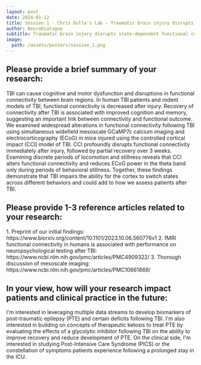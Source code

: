 ```yaml
---
layout: post
date: 2024-01-12
title: Session 1 - Chris Dulla's Lab - Traumatic brain injury disrupts state-dependent functional cortical connectivity in a mouse model
author: NeuroDialogue
subtitle: Traumatic brain injury disrupts state-dependent functional cortical connectivity in a mouse model
image:
  path: /assets/posters/session_1.png
---
```


<h2> Please provide a brief summary of your research:</h2>
TBI can cause cognitive and motor dysfunction and disruptions in functional connectivity between brain regions. In human TBI patients and rodent models of TBI, functional connectivity is decreased after injury. Recovery of connectivity after TBI is associated with improved cognition and memory, suggesting an important link between connectivity and functional outcome. We examined widespread alterations in functional connectivity following TBI using simultaneous widefield mesoscale GCaMP7c calcium imaging and electrocorticography (ECoG) in mice injured using the controlled cortical impact (CCI) model of TBI. CCI profoundly disrupts functional connectivity immediately after injury, followed by partial recovery over 3 weeks. Examining discrete periods of locomotion and stillness reveals that CCI alters functional connectivity and reduces ECoG power in the theta band only during periods of behavioral stillness. Together, these findings demonstrate that TBI impairs the ability for the cortex to switch states across different behaviors and could add to how we assess patients after TBI.

<h2>Please provide 1-3 reference articles related to your research:</h2>
  1. Preprint of our initial findings: https://www.biorxiv.org/content/10.1101/2023.10.06.560776v1
  2. fMRI functional connectivity in humans is associated with performance on neuropsychological testing after TBI: https://www.ncbi.nlm.nih.gov/pmc/articles/PMC4909322/
  3. Thorough discussion of mesoscale imaging: https://www.ncbi.nlm.nih.gov/pmc/articles/PMC10661869/

<h2>In your view, how will your research impact patients and clinical practice in the future:</h2>
I'm interested in leveraging multiple data streams to develop biomarkers of post-traumatic epilepsy (PTE) and certain deficits following TBI. I'm also interested in building on concepts of therapeutic ketosis to treat PTE by evaluating the effects of a glycolytic inhibitor following TBI on the ability to improve recovery and reduce development of PTE. On the clinical side, I'm interested in studying Post-Intensive Care Syndrome (PICS) or the constellation of symptoms patients experience following a prolonged stay in the ICU.

